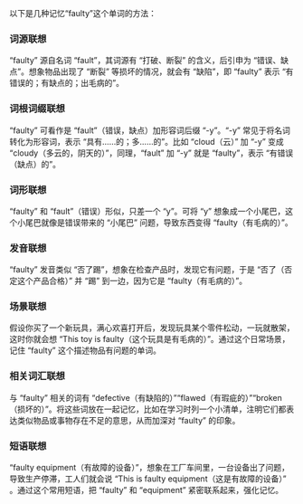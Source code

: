 以下是几种记忆“faulty”这个单词的方法：

### 词源联想
“faulty” 源自名词 “fault”，其词源有 “打破、断裂” 的含义，后引申为 “错误、缺点”。想象物品出现了 “断裂” 等损坏的情况，就会有 “缺陷”，即 “faulty” 表示 “有错误的；有缺点的；出毛病的”。

### 词根词缀联想
“faulty” 可看作是 “fault”（错误，缺点）加形容词后缀 “-y”。“-y” 常见于将名词转化为形容词，表示 “具有……的；多……的”。比如 “cloud（云）” 加 “-y” 变成 “cloudy（多云的，阴天的）”，同理，“fault” 加 “-y” 就是 “faulty”，表示 “有错误（缺点）的”。

### 词形联想
“faulty” 和 “fault”（错误）形似，只差一个 “y”。可将 “y” 想象成一个小尾巴，这个小尾巴就像是错误带来的 “小尾巴” 问题，导致东西变得 “faulty（有毛病的）”。

### 发音联想
“faulty” 发音类似 “否了踢”，想象在检查产品时，发现它有问题，于是 “否了（否定这个产品合格）” 并 “踢” 到一边，因为它是 “faulty（有毛病的）”。

### 场景联想
假设你买了一个新玩具，满心欢喜打开后，发现玩具某个零件松动，一玩就散架，这时你就会想 “This toy is faulty（这个玩具是有毛病的）”。通过这个日常场景，记住 “faulty” 这个描述物品有问题的单词。

### 相关词汇联想
与 “faulty” 相关的词有 “defective（有缺陷的）”“flawed（有瑕疵的）”“broken（损坏的）”。将这些词放在一起记忆，比如在学习时列一个小清单，注明它们都表达类似物品或事物存在不足的意思，从而加深对 “faulty” 的印象。

### 短语联想
“faulty equipment（有故障的设备）”，想象在工厂车间里，一台设备出了问题，导致生产停滞，工人们就会说 “This is faulty equipment（这是有故障的设备）” 。通过这个常用短语，把 “faulty” 和 “equipment” 紧密联系起来，强化记忆。 